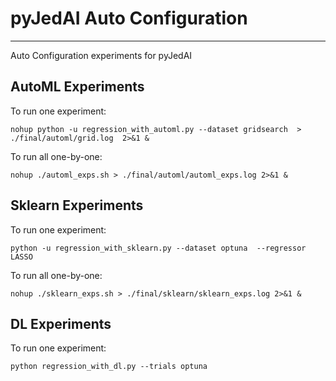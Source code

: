 # pyJedAI Auto Configuration
---
Auto Configuration experiments for pyJedAI


## AutoML Experiments

To run one experiment:
```
nohup python -u regression_with_automl.py --dataset gridsearch  > ./final/automl/grid.log  2>&1 &
```

To run all one-by-one:
```
nohup ./automl_exps.sh > ./final/automl/automl_exps.log 2>&1 &
```

## Sklearn Experiments

To run one experiment:
```
python -u regression_with_sklearn.py --dataset optuna  --regressor LASSO
```

To run all one-by-one:
```
nohup ./sklearn_exps.sh > ./final/sklearn/sklearn_exps.log 2>&1 &
```

## DL Experiments

To run one experiment:
```
python regression_with_dl.py --trials optuna
```


